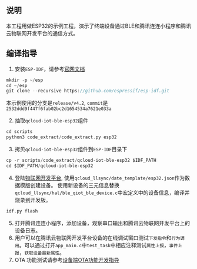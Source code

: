 ## 说明
本工程用做ESP32的示例工程，演示了终端设备通过BLE和腾讯连连小程序和腾讯云物联网开发平台的通信方式。

## 编译指导
1. 安装`ESP-IDF`，请参考[官网文档](https://docs.espressif.com/projects/esp-idf/en/latest/esp32/get-started/index.html#step-2-get-esp-idf)
```c
mkdir -p ~/esp
cd ~/esp
git clone --recursive https://github.com/espressif/esp-idf.git
```
本示例使用的分支是`release/v4.2`, `commit`是`2532ddd9f447f6fab02bc2d1654534a7621e033a`

2. 抽取`qcloud-iot-ble-esp32`组件
```c
cd scripts
python3 code_extract/code_extract.py esp32
```
3. 拷贝`qcloud-iot-ble-esp32`组件到`ESP-IDF`目录下
```c
cp -r scripts/code_extract/qcloud-iot-ble-esp32 $IDF_PATH
cd $IDF_PATH/qcloud-iot-ble-esp32
```
4. 登陆[物联网开发平台](https://cloud.tencent.com/product/iotexplorer), 使用`qcloud_llsync/date_template/esp32.json`作为数据模版创建设备。
使用新设备的三元信息替换`qcloud_llsync/hal/ble_qiot_ble_device.c`中宏定义中的设备信息，编译并烧录到开发板。
```c
idf.py flash
```
5. 打开腾讯连连小程序，添加设备，观察串口输出和腾讯云物联网开发平台上的设备日志。
6. 用户可以在腾讯云物联网开发平台设备的在线调试窗口测试`下发指令`和`行为调用`。可以通过打开`app_main.c`中`test_task`中相应注释测试`属性上报`，`事件上报`，`获取设备最新属性`。
7. OTA 功能测试请参考[设备端OTA功能开发指导](https://cloud.tencent.com/document/product/1081/50973)
